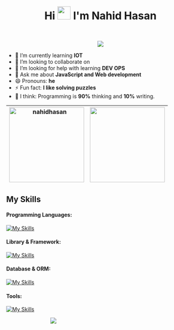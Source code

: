 <h1 align="center">Hi <img src="https://media.giphy.com/media/hvRJCLFzcasrR4ia7z/giphy.gif" width="35"> I'm Nahid Hasan</h1>
<br>
<p align="center">
  <a href="https://github.com/DenverCoder1/readme-typing-svg"><img src="https://readme-typing-svg.demolab.com?font=Bebas+Neue&size=24&pause=3000&color=cdcdcd&center=true&vCenter=true&random=false&width=435&height=25&lines=Assalamu+O+Alaikum+Warahmatullah.;thanks+for+visiting+my+profile"></a>
</p>



- 🌱 I’m currently learning **IOT**
- 👯 I’m looking to collaborate on
- 🤔 I’m looking for help with learning **DEV OPS**
- 💬 Ask me about **JavaScript and Web development**
- 😄 Pronouns: **he**
- ⚡ Fun fact: **I like solving puzzles**
- 🤑 I think: Programming is **90%** thinking and **10%** writing.


| <img height="200em" src="https://github-readme-streak-stats.herokuapp.com/?user=nahidhasan141400" alt="nahidhasan" />  | <img height="200em" src="https://github-readme-stats.vercel.app/api/top-langs/?username=nahidhasan141400&show_icons=true&hide_border=true&layout=compact&langs_count=10"/> |
|---|---|

## My Skills

#### Programming Languages:  
[![My Skills](https://skillicons.dev/icons?i=js,ts,c,cpp,py&perline=5)]()

#### Library & Framework:  
[![My Skills](https://skillicons.dev/icons?i=react,next,nodejs,express,tailwind&perline=5)]()

#### Database & ORM:  
[![My Skills](https://skillicons.dev/icons?i=mongo,mysql,sequelize,redis,sqlite&perline=5)]()

#### Tools:  
[![My Skills](https://skillicons.dev/icons?i=vscode,vite,linux,kali,ubuntu,git,rabbitmq,kafka,elasticsearch,github,arduino,bash,ai,ps,figma,xd,&perline=5)]()




   
   <div >
  <div style="width: 50%;" align="center" >
   <a href="https://github.com/antonkomarev/github-profile-views-counter">
    <img src="https://komarev.com/ghpvc/?username=nahidhasan141400">
</a>
  </div>
  </div>
